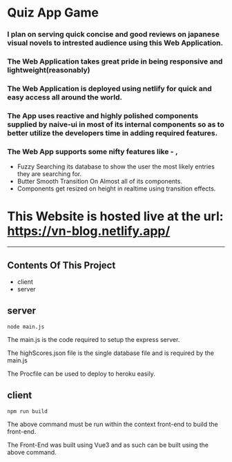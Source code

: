 # Quiz App Game

### I plan on serving quick concise and good reviews on japanese visual novels to intrested audience using this Web Application.

### The Web Application takes great pride in being responsive and lightweight(reasonably) 

### The Web Application is deployed using netlify for quick and easy access all around the world.

### The App uses reactive and highly polished components supplied by naive-ui in most of its internal components so as to better utilize the developers time in adding required features. 

### The Web App supports some nifty features like - , 
  - Fuzzy Searching its database to show the user the most likely entries they are searching for.
  - Butter Smooth Transition On Almost all of its components.
  - Components get resized on height in realtime using transition effects.

# This Website is hosted live at the url: https://vn-blog.netlify.app/

---

## Contents Of This Project

- client
- server

## server

    node main.js

The main.js is the code required to setup the express server.

The highScores.json file is the single database file and is required by the main.js

The Procfile can be used to deploy to heroku easily.

## client

    npm run build

The above command must be run within the context front-end to build the front-end.

The Front-End was built using Vue3 and as such can be built using the above command.
